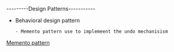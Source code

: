


---------Design Patterns-----------

- Behavioral design pattern 

      - Memento pattern use to implemeent the undo mechanisism
[Memento pattern](img/Momento-pattern.png)